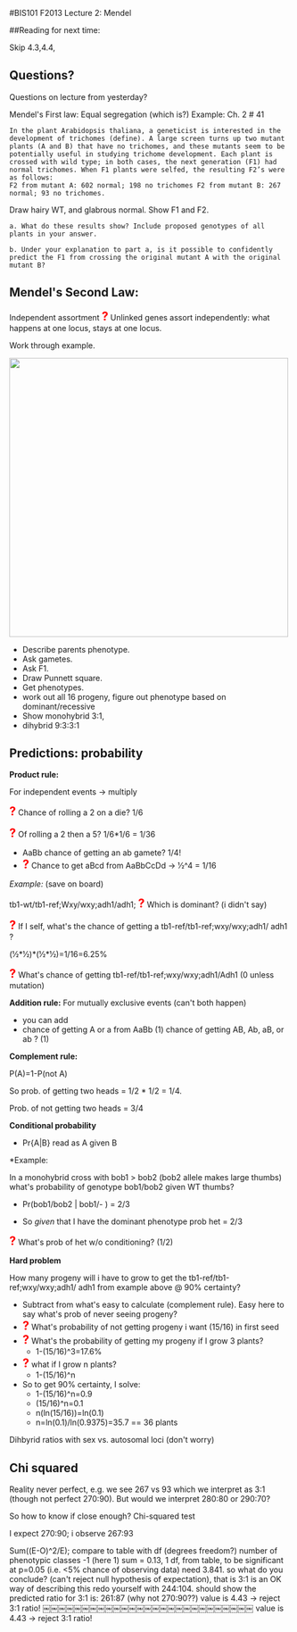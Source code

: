 #BIS101 F2013 Lecture 2: Mendel

##Reading for next time:

Skip 4.3,4.4,

## Questions?

Questions on lecture from yesterday? 

Mendel's First law:
Equal segregation (which is?) Example: Ch. 2 # 41

	In the plant Arabidopsis thaliana, a geneticist is interested in the development of trichomes (define). A large screen turns up two mutant plants (A and B) that have no trichomes, and these mutants seem to be potentially useful in studying trichome development. Each plant is crossed with wild type; in both cases, the next generation (F1) had normal trichomes. When F1 plants were selfed, the resulting F2’s were as follows:
	F2 from mutant A: 602 normal; 198 no trichomes F2 from mutant B: 267 normal; 93 no trichomes.

Draw hairy WT, and glabrous normal. Show F1 and F2.

	a. What do these results show? Include proposed genotypes of all plants in your answer.

	b. Under your explanation to part a, is it possible to confidently predict the F1 from crossing the original mutant A with the original mutant B?

## Mendel's Second Law:

Independent assortment <strong style="font-size: 150%; color: red;">?</strong> 
Unlinked genes assort independently: what happens at one locus, stays at one locus.

Work through example.

<img src="./griffiths/ch03/figure_03_04.jpg" style="width: 500px;"/>

* Describe parents phenotype. 
* Ask gametes. 
* Ask F1. 
* Draw Punnett square. 
* Get phenotypes. 
* work out all 16 progeny, figure out phenotype based on dominant/recessive 
* Show monohybrid 3:1, 
* dihybrid 9:3:3:1

## Predictions: probability

**Product rule:** 

For independent events -> multiply

<strong style="font-size: 150%; color: red;">?</strong> Chance of rolling a 2 on a die? 1/6

<strong style="font-size: 150%; color: red;">?</strong> Of rolling a 2 then a 5? 1/6*1/6 = 1/36

* AaBb chance of getting an ab gamete? 1/4! 
* <strong style="font-size: 150%; color: red;">?</strong> Chance to get aBcd from AaBbCcDd -> 1⁄2^4 = 1/16

*Example:*  (save on board)

tb1-wt/tb1-ref;Wxy/wxy;adh1/adh1; <strong style="font-size: 150%; color: red;">?</strong> Which is dominant? (i didn't say)

<strong style="font-size: 150%; color: red;">?</strong> If I self, what's the chance of getting a tb1-ref/tb1-ref;wxy/wxy;adh1/ adh1 ?

(1⁄2\*1⁄2)\*(1⁄2\*1⁄2)=1/16=6.25%

<strong style="font-size: 150%; color: red;">?</strong> What's chance of getting tb1-ref/tb1-ref;wxy/wxy;adh1/Adh1 (0 unless mutation)

**Addition rule:**
For mutually exclusive events (can't both happen)

* you can add
* chance of getting A or a from AaBb (1) chance of getting AB, Ab, aB, or ab ? (1)

**Complement rule:**

P(A)=1-P(not A)

So prob. of getting two heads = 1/2 \* 1/2 = 1/4.

Prob. of not getting two heads = 3/4

**Conditional probability**

* Pr{A|B} read as A given B

*Example:

In a monohybrid cross with bob1 > bob2 (bob2 allele makes large thumbs) what's probability of genotype bob1/bob2 given WT thumbs?

* Pr(bob1/bob2 | bob1/- ) = 2/3

* So *given* that I have the dominant phenotype prob het = 2/3

<strong style="font-size: 150%; color: red;">?</strong> What's prob of het w/o conditioning? (1/2)

**Hard problem**

How many progeny will i have to grow to get the tb1-ref/tb1-ref;wxy/wxy;adh1/ adh1 from example above @ 90% certainty?

* Subtract from what's easy to calculate (complement rule). Easy here to say what's prob of never seeing progeny?
* <strong style="font-size: 150%; color: red;">?</strong> What's probability of not getting progeny i want (15/16) in first seed
* <strong style="font-size: 150%; color: red;">?</strong> What's the probability of getting my progeny if I grow 3 plants?
	- 1-(15/16)^3=17.6% 
* <strong style="font-size: 150%; color: red;">?</strong> what if I grow n plants?
	- 1-(15/16)^n
* So to get 90% certainty, I solve:
	- 1-(15/16)^n=0.9
	- (15/16)^n=0.1 
	- n(ln(15/16))=ln(0.1) 
	- n=ln(0.1)/ln(0.9375)=35.7 == 36 plants


Dihbyrid ratios with sex vs. autosomal loci (don't worry)


## Chi squared

Reality never perfect, e.g. we see 267 vs 93 which we interpret as 3:1 (though not perfect 270:90). But would we interpret 280:80 or 290:70? 

So how to know if close enough? Chi-squared test 

I expect 270:90; i observe 267:93

Sum((E-O)^2/E); compare to table with df (degrees freedom?)
number of phenotypic classes -1 (here 1)
sum = 0.13, 1 df,
from table, to be significant at p=0.05 (i.e. <5% chance of observing data) need 3.841.
so what do you conclude? (can't reject null hypothesis of expectation), that is 3:1 is an OK way of describing this
redo yourself with 244:104. should show the predicted ratio for 3:1 is: 261:87 (why not 270:90??)
value is 4.43 -> reject 3:1 ratio!
￼￼￼￼￼￼￼￼￼￼￼￼￼￼￼￼￼￼￼￼￼￼￼￼￼￼￼
value is 4.43 -> reject 3:1 ratio!
